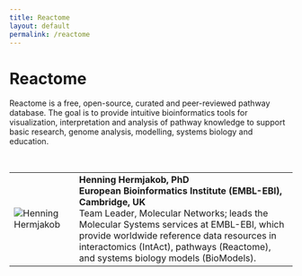 ```yaml
---
title: Reactome
layout: default
permalink: /reactome
---
```


# Reactome

Reactome is a free, open-source, curated and peer-reviewed pathway database. The goal is to provide intuitive bioinformatics tools for visualization, interpretation and analysis of pathway knowledge to support basic research, genome analysis, modelling, systems biology and education.  

<br>

<table>
<tr>
<td style="width: 100px;"><img src="../images/team/HenningHermjakob.jpg" alt="Henning Hermjakob" /></td>
<td><strong>Henning Hermjakob, PhD</strong><br />
<strong>European Bioinformatics Institute (EMBL-EBI), Cambridge, UK</strong><br />
Team Leader, Molecular Networks; leads the Molecular Systems services at EMBL-EBI, which provide worldwide reference data resources in interactomics (IntAct), pathways (Reactome), and systems biology models (BioModels).</td>
</tr>
  
